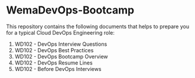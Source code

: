 # WemaDevOps-Bootcamp

This repository contains the following documents that helps to prepare you for a typical Cloud DevOps Engineering role:

1. WD102 - DevOps Interview Questions
2. WD102 - DevOps Best Practices
3. WD102 - DevOps Bootcamp Overview
4. WD102 - DevOps Resume Lines
5. WD102 - Before DevOps Interviews
